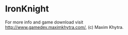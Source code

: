 # IronKnight
For more info and game download visit http://www.gamedev.maximkhytra.com/,
(c) Maxim Khytra.
